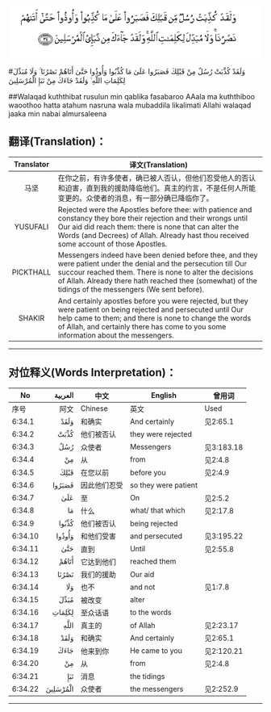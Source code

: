![006:034](images/006_034.gif)

#وَلَقَدْ كُذِّبَتْ رُسُلٌ مِنْ قَبْلِكَ فَصَبَرُوا عَلَىٰ مَا كُذِّبُوا وَأُوذُوا حَتَّىٰ أَتَاهُمْ نَصْرُنَا ۚ وَلَا مُبَدِّلَ لِكَلِمَاتِ اللَّهِ ۚ وَلَقَدْ جَاءَكَ مِنْ نَبَإِ الْمُرْسَلِينَ 

##Walaqad kuththibat rusulun min qablika fasabaroo AAala ma kuththiboo waoothoo hatta atahum nasruna wala mubaddila likalimati Allahi walaqad jaaka min nabai almursaleena 

## 翻译(Translation)：

| Translator | 译文(Translation)                                            |
| :--------: | ------------------------------------------------------------ |
|    马坚    | 在你之前，有许多使者，确已被人否认，但他们忍受他人的否认和迫害，直到我的援助降临他们。真主的约言，不是任何人所能变更的。众使者的消息，有一部分确已降临你了。 |
|  YUSUFALI  | Rejected were the Apostles before thee: with patience and constancy they bore their rejection and their wrongs until Our aid did reach them: there is none that can alter the Words (and Decrees) of Allah. Already hast thou received some account of those Apostles. |
| PICKTHALL  | Messengers indeed have been denied before thee, and they were patient under the denial and the persecution till Our succour reached them. There is none to alter the decisions of Allah. Already there hath reached thee (somewhat) of the tidings of the messengers (We sent before). |
|   SHAKIR   | And certainly apostles before you were rejected, but they were patient on being rejected and persecuted until Our help came to them; and there is none to change the words of Allah, and certainly there has come to you some information about the messengers. |

---

## 对位释义(Words Interpretation)：

| No   | العربية | 中文    | English | 曾用词 |
| ---- | ------: | ------- | ------- | ------ |
| 序号 |    阿文 | Chinese | 英文    | Used   |
| 6:34.1  | وَلَقَدْ     | 和确实       | And certainly        | 见2:65.1   |
| 6:34.2  | كُذِّبَتْ     | 他们被否认   | they were rejected   |            |
| 6:34.3  | رُسُلٌ      | 众使者       | Messengers           | 见3:183.18 |
| 6:34.4  | مِنْ       | 从           | from                 | 见2:4.8    |
| 6:34.5  | قَبْلِكَ     | 在您以前     | before you           | 见2:4.9    |
| 6:34.6  | فَصَبَرُوا   | 因此他们忍受 | so they were patient |            |
| 6:34.7  | عَلَىٰ      | 至           | On                   | 见2:5.2    |
| 6:34.8  | مَا       | 什么         | what/ that which     | 见2:17.8   |
| 6:34.9  | كُذِّبُوا    | 他们被否认   | being rejected       |            |
| 6:34.10 | وَأُوذُوا   | 和他们受害   | and persecuted       | 见3:195.22 |
| 6:34.11 | حَتَّىٰ      | 直到         | Until                | 见2:55.8   |
| 6:34.12 | أَتَاهُمْ    | 它达到他们   | reached them         |            |
| 6:34.13 | نَصْرُنَا    | 我们的援助   | Our aid              |            |
| 6:34.14 | وَلَا      | 也不         | and not              | 见1:7.8    |
| 6:34.15 | مُبَدِّلَ     | 被改变       | alter                |            |
| 6:34.16 | لِكَلِمَاتِ   | 至众话语     | to the words         |            |
| 6:34.17 | اللَّهِ     | 真主的       | of Allah             | 见2:23.17  |
| 6:34.18 | وَلَقَدْ     | 和确实       | And certainly        | 见2:65.1   |
| 6:34.19 | جَاءَكَ     | 他来到你     | He came to you       | 见2:120.21 |
| 6:34.20 | مِنْ       | 从           | from                 | 见2:4.8    |
| 6:34.21 | نَبَإِ      | 消息         | the tidings          |            |
| 6:34.22 | الْمُرْسَلِينَ | 众使者       | the messengers       | 见2:252.9  |

---
